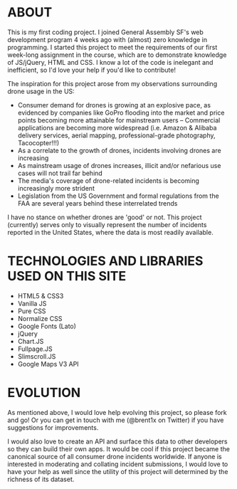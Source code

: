 # ABOUT

This is my first coding project. I joined General Assembly SF's web development program 4 weeks ago with (almost) zero knowledge in programming. I started this project to meet the requirements of our first week-long assignment in the course, which are to demonstrate knowledge of JS/jQuery, HTML and CSS. I know a lot of the code is inelegant and inefficient, so I'd love your help if you'd like to contribute!

The inspiration for this project arose from my observations surrounding drone usage in the US:

- Consumer demand for drones is growing at an explosive pace, as evidenced by companies like GoPro flooding into the market and price points becoming more attainable for mainstream users
– Commercial applications are becoming more widespread (i.e. Amazon & Alibaba delivery services, aerial mapping, professional-grade photography, Tacocopter!!!)
- As a correlate to the growth of drones, incidents involving drones are increasing
- As mainstream usage of drones increases, illicit and/or nefarious use cases will not trail far behind
- The media's coverage of drone-related incidents is becoming increasingly more strident
- Legislation from the US Government and formal regulations from the FAA are several years behind these interrelated trends

I have no stance on whether drones are 'good' or not. This project (currently) serves only to visually represent the number of incidents reported in the United States, where the data is most readily available.

# TECHNOLOGIES AND LIBRARIES USED ON THIS SITE

- HTML5 & CSS3
- Vanilla JS
- Pure CSS
- Normalize CSS
- Google Fonts (Lato)
- jQuery
- Chart.JS
- Fullpage.JS
- Slimscroll.JS
- Google Maps V3 API

# EVOLUTION

As mentioned above, I would love help evolving this project, so please fork and go! Or you can get in touch with me (@brent1x on Twitter) if you have suggestions for improvements.

I would also love to create an API and surface this data to other developers so they can build their own apps. It would be cool if this project became the canonical source of all consumer drone incidents worldwide. If anyone is interested in moderating and collating incident submissions, I would love to have your help as well since the utility of this project will determined by the richness of its dataset.

